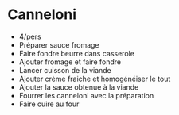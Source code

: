 # Canneloni

- 4/pers
- Préparer sauce fromage
- Faire fondre beurre dans casserole
- Ajouter fromage et faire fondre
- Lancer cuisson de la viande
- Ajouter crème fraiche et homogénéiser le tout
- Ajouter la sauce obtenue à la viande
- Fourrer les canneloni avec la préparation
- Faire cuire au four